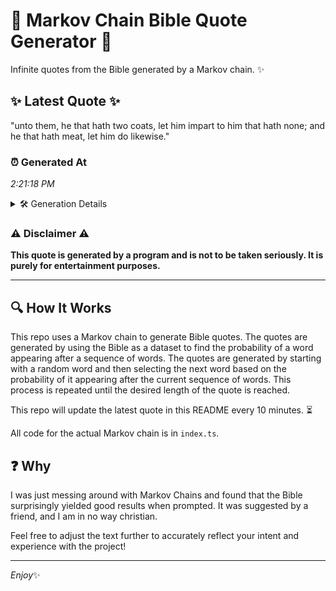# 📖 Markov Chain Bible Quote Generator 📖

Infinite quotes from the Bible generated by a Markov chain. ✨

## ✨ Latest Quote ✨
"unto them, he that hath two coats, let him impart to him that hath none; and he that hath meat, let him do likewise."

### ⏰ Generated At
*2:21:18 PM*

<details>
    <summary>🛠️ Generation Details</summary>
    <p>
        <strong>🌱 Seed:</strong> unto<br>
        <strong>🔄 Iterations:</strong> 23<br>
        <strong>📜 Context History:</strong><br>[ unto ]: them,<br>[ unto, them, ]: he<br>[ unto, them,, he ]: that<br>[ unto, them,, he, that ]: hath<br>[ unto, them,, he, that, hath ]: two<br>[ unto, them,, he, that, hath, two ]: coats,<br>[ them,, he, that, hath, two, coats, ]: let<br>[ he, that, hath, two, coats,, let ]: him<br>[ that, hath, two, coats,, let, him ]: impart<br>[ hath, two, coats,, let, him, impart ]: to<br>[ two, coats,, let, him, impart, to ]: him<br>[ coats,, let, him, impart, to, him ]: that<br>[ let, him, impart, to, him, that ]: hath<br>[ him, impart, to, him, that, hath ]: none;<br>[ impart, to, him, that, hath, none; ]: and<br>[ to, him, that, hath, none;, and ]: he<br>[ him, that, hath, none;, and, he ]: that<br>[ that, hath, none;, and, he, that ]: hath<br>[ hath, none;, and, he, that, hath ]: meat,<br>[ none;, and, he, that, hath, meat, ]: let<br>[ and, he, that, hath, meat,, let ]: him<br>[ he, that, hath, meat,, let, him ]: do<br>[ that, hath, meat,, let, him, do ]: likewise.<br>
    </p>
</details>

### ⚠️ Disclaimer ⚠️
**This quote is generated by a program and is not to be taken seriously. It is purely for entertainment purposes.**

---

## 🔍 How It Works

This repo uses a Markov chain to generate Bible quotes. The quotes are generated by using the Bible as a dataset to find the probability of a word appearing after a sequence of words. The quotes are generated by starting with a random word and then selecting the next word based on the probability of it appearing after the current sequence of words. This process is repeated until the desired length of the quote is reached.

This repo will update the latest quote in this README every 10 minutes. ⏳

All code for the actual Markov chain is in `index.ts`.

## ❓ Why

I was just messing around with Markov Chains and found that the Bible surprisingly yielded good results when prompted. 
It was suggested by a friend, and I am in no way christian.

Feel free to adjust the text further to accurately reflect your intent and experience with the project!

---

*Enjoy*✨
